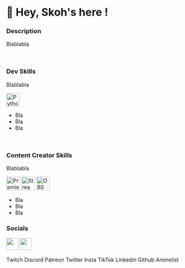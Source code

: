 👋 Hey, Skoh's here !
==========================

### Description

Blablabla

<br>

### Dev Skills
Blablabla
<p align="left">
<a href="https://www.python.org/" target="_blank" rel="noreferrer"><img src="https://raw.githubusercontent.com/danielcranney/readme-generator/main/public/icons/skills/python-colored.svg" width="36" height="36" alt="Python" /></a>
</p>

* Bla
* Bla
* Bla

<br>

### Content Creator Skills
Blablabla

<p align="left">
<a href="https://www.adobe.com/products/premiere.html" target="_blank" rel="noreferrer"><img src="https://i.pinimg.com/1200x/3f/95/2a/3f952aab222afee71726e8ee57e6b228.jpg" width="36" height="36" alt="Premiere Pro" /></a>
<a href="streamlabs.com" target="_blank" rel="noreferrer"><img src="https://avatars.githubusercontent.com/u/33038602?v=4&s=160" width="36" height="36" alt="Streamlabs" /></a>
<a href="https://obsproject.com" target="_blank" rel="noreferrer"><img src="https://upload.wikimedia.org/wikipedia/commons/thumb/7/78/OBS.svg/1024px-OBS.svg.png" width="36" height="36" alt="OBS" /></a>
</p>

* Bla
* Bla
* Bla

### Socials

<a href="https://www.youtube.com/@Skoh?sub_confirmation=1" target="_blank" rel="noreferrer"><img src="https://assets.stickpng.com/thumbs/580b57fcd9996e24bc43c545.png" width="32" height="32" /></a>
<a href="https://www.youtube.com/c/Skoh" target="_blank" rel="noreferrer"><img src="https://thumbs2.imgbox.com/0b/7c/XcBooHdT_t.png" width="32" height="32" /></a>



Twitch Discord Patreon Twitter Insta TikTok
Linkedin Github Animelist 
